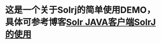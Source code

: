 # 这是一个关于Solrj的简单使用DEMO，具体可参考博客[Solr JAVA客户端SolrJ的使用](http://blog.csdn.net/xiaokang123456kao/article/details/72846591)
